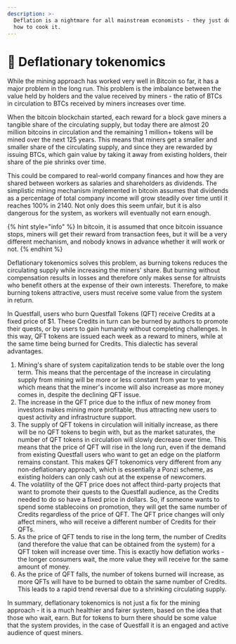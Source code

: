 ```yaml
---
description: >-
  Deflation is a nightmare for all mainstream economists - they just do not know
  how to cook it.
---
```


# 💸 Deflationary tokenomics

While the mining approach has worked very well in Bitcoin so far, it has a major problem in the long run. This problem is the imbalance between the value held by holders and the value received by miners - the ratio of BTCs in circulation to BTCs received by miners increases over time.

When the bitcoin blockchain started, each reward for a block gave miners a tangible share of the circulating supply, but today there are almost 20 million bitcoins in circulation and the remaining 1 million+ tokens will be mined over the next 125 years. This means that miners get a smaller and smaller share of the circulating supply, and since they are rewarded by issuing BTCs, which gain value by taking it away from existing holders, their share of the pie shrinks over time.

This could be compared to real-world company finances and how they are shared between workers as salaries and shareholders as dividends. The simplistic mining mechanism implemented in bitcoin assumes that dividends as a percentage of total company income will grow steadily over time until it reaches 100% in 2140. Not only does this seem unfair, but it is also dangerous for the system, as workers will eventually not earn enough.

{% hint style="info" %}
In bitcoin, it is assumed that once bitcoin issuance stops, miners will get their reward from transaction fees, but it will be a very different mechanism, and nobody knows in advance whether it will work or not.
{% endhint %}

Deflationary tokenomics solves this problem, as burning tokens reduces the circulating supply while increasing the miners' share. But burning without compensation results in losses and therefore only makes sense for altruists who benefit others at the expense of their own interests. Therefore, to make burning tokens attractive, users must receive some value from the system in return.

In Questfall, users who burn Questfall Tokens (QFT) receive Credits at a fixed price of $1. These Credits in turn can be burned by authors to promote their quests, or by users to gain humanity without completing challenges. In this way, QFT tokens are issued each week as a reward to miners, while at the same time being burned for Credits. This dialectic has several advantages.

1. Mining's share of system capitalization tends to be stable over the long term. This means that the percentage of the increase in circulating supply from mining will be more or less constant from year to year, which means that the miner's income will also increase as more money comes in, despite the declining QFT issue.
2. The increase in the QFT price due to the influx of new money from investors makes mining more profitable, thus attracting new users to quest activity and infrastructure support.
3. The supply of QFT tokens in circulation will initially increase, as there will be no QFT tokens to begin with, but as the market saturates, the number of QFT tokens in circulation will slowly decrease over time. This means that the price of QFT will rise in the long run, even if the demand from existing Questfall users who want to get an edge on the platform remains constant. This makes QFT tokenomics very different from any non-deflationary approach, which is essentially a Ponzi scheme, as existing holders can only cash out at the expense of newcomers.
4. The volatility of the QFT price does not affect third-party projects that want to promote their quests to the Questfall audience, as the Credits needed to do so have a fixed price in dollars. So, if someone wants to spend some stablecoins on promotion, they will get the same number of Credits regardless of the price of QFT. The QFT price changes will only affect miners, who will receive a different number of Credits for their QFTs.
5. As the price of QFT tends to rise in the long term, the number of Credits (and therefore the value that can be obtained from the system) for a QFT token will increase over time. This is exactly how deflation works - the longer consumers wait, the more value they will receive for the same amount of money.
6. As the price of QFT falls, the number of tokens burned will increase, as more QFTs will have to be burned to obtain the same number of Credits. This leads to a rapid trend reversal due to a shrinking circulating supply.

In summary, deflationary tokenomics is not just a fix for the mining approach - it is a much healthier and fairer system, based on the idea that those who wait, earn. But for tokens to burn there should be some value that the system provides, in the case of Questfall it is an engaged and active audience of quest miners.
